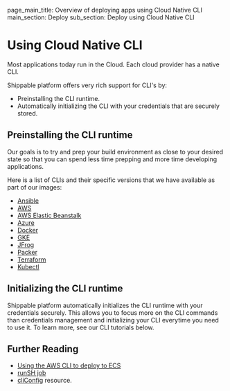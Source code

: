 page_main_title: Overview of deploying apps using Cloud Native CLI
main_section: Deploy
sub_section: Deploy using Cloud Native CLI

# Using Cloud Native CLI

Most applications today run in the Cloud. Each cloud provider has a native CLI.

Shippable platform offers very rich support for CLI's by:

  - Preinstalling the CLI runtime.
  - Automatically initializing the CLI with your credentials that are securely stored.  

## Preinstalling the CLI runtime

Our goals is to try and prep your build environment as close to your desired state so that you can spend less time prepping and more time developing applications.

Here is a list of CLIs and their specific versions that we have available as part of our images:

* [Ansible](/platform/runtime/cli/ansible/)
* [AWS](/platform/runtime/cli/aws/)
* [AWS Elastic Beanstalk](/platform/runtime/cli/awseb/)
* [Azure](/platform/runtime/cli/azure/)
* [Docker](/platform/runtime/cli/docker/)
* [GKE](/platform/runtime/cli/gke/)
* [JFrog](/platform/runtime/cli/jfrog/)
* [Packer](/platform/runtime/cli/packer/)
* [Terraform](/platform/runtime/cli/terraform/)
* [Kubectl](/platform/runtime/cli/kubectl/)

## Initializing the CLI runtime

Shippable platform automatically initializes the CLI runtime with your credentials securely. This allows you to focus more on the CLI commands than credentials management and initializing your CLI everytime you need to use it. To learn more, see our CLI tutorials below.

## Further Reading

* [Using the AWS CLI to deploy to ECS](/deploy/cd_with_cloud_native_cli)
* [runSH job](/platform/workflow/job/runsh/)
* [cliConfig](/platform/workflow/resource/cliconfig/#cliconfig) resource.
